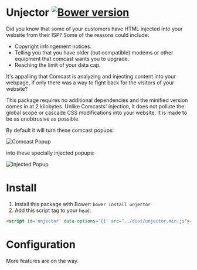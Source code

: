 # Unjector [![Bower version](https://badge.fury.io/bo/unjector.svg)](https://badge.fury.io/bo/unjector)

Did you know that some of your customers have HTML injected into your website from their ISP? Some of the reasons
could include:
* Copyright infringement notices.
* Telling you that you have older (but compatible) modems or other equipment that comcast wants you to upgrade.
* Reaching the limit of your data cap.

It's appalling that Comcast is analyzing and injecting content into your webpage, if only there was a way
to fight back for the visitors of your website?

This package requires no additional dependencies and the minified version comes in at 2 kilobytes. Unlike Comcasts' injection, it does not pollute the global scope or cascade CSS modifications into your website. It is made to be as unobtrusive as possible.

By default it will turn these comcast popups:

![Comcast Popup](http://i.imgur.com/1zBuhFp.png)

into these specially injected popups:

![Injected Popup](http://i.imgur.com/gxrMYXG.png)

# Install

1. Install this package with Bower: `bower install unjector`
2. Add this script tag to your `head`:

```html
<script id='unjector' data-options='{}' src="../dist/unjector.min.js"></script>
```

# Configuration

More features are on the way.
